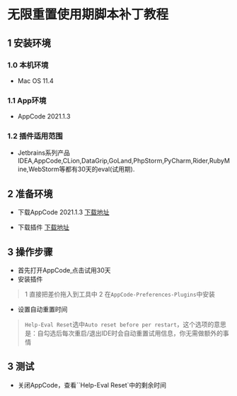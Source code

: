 # 无限重置使用期脚本补丁教程


## 1 安装环境

### 1.0 本机环境
* Mac OS 11.4
### 1.1 App环境
* AppCode 2021.1.3
### 1.2 插件适用范围
* Jetbrains系列产品IDEA,AppCode,CLion,DataGrip,GoLand,PhpStorm,PyCharm,Rider,RubyMine,WebStorm等都有30天的eval(试用期).

## 2 准备环境
* 下载AppCode 2021.1.3
[下载地址](https://www.jetbrains.com/objc/download/)

* 下载插件
[下载地址](https://github.com/venn0126/Tools/tree/main/appcode)


## 3 操作步骤
* 首先打开AppCode,点击试用30天
*  安装插件

>1 直接把差价拖入到工具中
>2 在`AppCode-Preferences-Plugins`中安装

* 设置自动重置时间

>`Help-Eval Reset`选中`Auto reset before per restart`，这个选项的意思是：自勾选后每次重启/退出IDE时会自动重置试用信息，你无需做额外的事情


## 3 测试
* 关闭AppCode，查看``Help-Eval Reset`中的剩余时间


